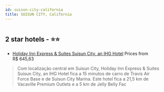 ```yaml
---
id: suisun-city-california
title: SUISUN CITY, Califórnia
---
```


<center><img src="https://i.travelapi.com/hotels/58000000/57350000/57341000/57340907/b07663c5_z.jpg" alt="" /></center>


##  2 star hotels - ⭐️⭐️

-    [Holiday Inn Express & Suites Suisun City, an IHG Hotel](https://us.hurb.com/hotels/suisun-city/holiday-inn-express-suites-suisun-city-an-ihg-hotel-HT-CPRC?cmp=18055) Prices from R$ 645,63
   > Com localização central em Suisun City, Holiday Inn Express & Suites Suisun City, an IHG Hotel fica a 15 minutos de carro de Travis Air Force Base e de Suisun City Marina.  Este hotel fica a 21,5 km de Vacaville Premium Outlets e a 5 km de Jelly Belly Fac
